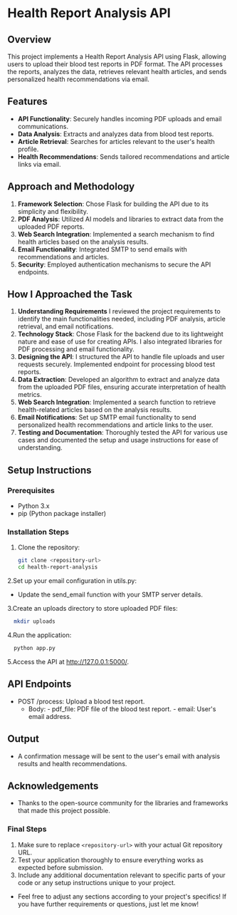 # Health Report Analysis API

## Overview
This project implements a Health Report Analysis API using Flask, allowing users to upload their blood test reports in PDF format. The API processes the reports, analyzes the data, retrieves relevant health articles, and sends personalized health recommendations via email.

## Features
- **API Functionality**: Securely handles incoming PDF uploads and email communications.
- **Data Analysis**: Extracts and analyzes data from blood test reports.
- **Article Retrieval**: Searches for articles relevant to the user's health profile.
- **Health Recommendations**: Sends tailored recommendations and article links via email.

## Approach and Methodology
1. **Framework Selection**: Chose Flask for building the API due to its simplicity and flexibility.
2. **PDF Analysis**: Utilized AI models and libraries to extract data from the uploaded PDF reports.
3. **Web Search Integration**: Implemented a search mechanism to find health articles based on the analysis results.
4. **Email Functionality**: Integrated SMTP to send emails with recommendations and articles.
5. **Security**: Employed authentication mechanisms to secure the API endpoints.

## How I Approached the Task
1. **Understanding Requirements**  I reviewed the project requirements to identify the main functionalities needed, including PDF analysis, article retrieval, and email notifications.
2. **Technology Stack**: Chose Flask for the backend due to its lightweight nature and ease of use for creating APIs. I also integrated libraries for PDF processing and email functionality.
3. **Designing the API**: I structured the API to handle file uploads and user requests securely. Implemented endpoint for processing blood test reports.
4. **Data Extraction**: Developed an algorithm to extract and analyze data from the uploaded PDF files, ensuring accurate interpretation of health metrics.
5. **Web Search Integration**: Implemented a search function to retrieve health-related articles based on the analysis results.
6. **Email Notifications**: Set up SMTP email functionality to send personalized health recommendations and article links to the user.
7. **Testing and Documentation**: Thoroughly tested the API for various use cases and documented the setup and usage instructions for ease of understanding.

## Setup Instructions

### Prerequisites
- Python 3.x
- pip (Python package installer)

### Installation Steps
1. Clone the repository:
   ```bash
   git clone <repository-url>
   cd health-report-analysis

2.Set up your email configuration in utils.py:
- Update the send_email function with your SMTP server details.

3.Create an uploads directory to store uploaded PDF files:
  ```bash
    mkdir uploads
```

4.Run the application:

```bash
  python app.py
```

5.Access the API at http://127.0.0.1:5000/.

## API Endpoints
- POST /process: Upload a blood test report.
     - Body:
            - pdf_file: PDF file of the blood test report.
            - email: User's email address.

## Output
- A confirmation message will be sent to the user's email with analysis results and health recommendations.

## Acknowledgements
- Thanks to the open-source community for the libraries and frameworks that made this project possible.


### Final Steps
1. Make sure to replace `<repository-url>` with your actual Git repository URL.
2. Test your application thoroughly to ensure everything works as expected before submission.
3. Include any additional documentation relevant to specific parts of your code or any setup instructions unique to your project.

- Feel free to adjust any sections according to your project's specifics! If you have further requirements or questions, just let me know!
